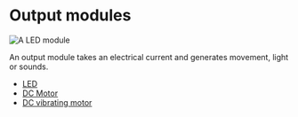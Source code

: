# Output modules

![A LED module]({{site.baseurl}}/assets/ledmodule.jpg)

An output module takes an electrical current and generates movement, light or sounds.

* [LED]({{site.baseurl}}/modules/output/led)
* [DC Motor]({{site.baseurl}}/modules/output/dc-motor)
* [DC vibrating motor]({{site.baseurl}}/modules/output/dc-vibrating-motor)